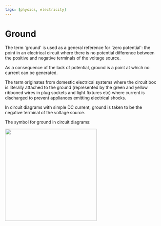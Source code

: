 ```yaml
---
tags: [physics, electricity]
---
```


# Ground

The term 'ground' is used as a general reference for 'zero potential': the point
in an electrical circuit where there is no potential difference between the
positive and negative terminals of the voltage source.

As a consequence of the lack of potential, ground is a point at which no current
can be generated.

The term originates from domestic electrical systems where the circuit box is
literally attached to the ground (represented by the green and yellow ribboned
wires in plug sockets and light fixtures etc) where current is discharged to
prevent appliances emitting electrical shocks.

In circuit diagrams with simple DC current, ground is taken to be the negative
terminal of the voltage source.

The symbol for ground in circuit diagrams:

<img src="/home/thomas/repos/computer_science/img/ground-symbol.png" width="300px">
